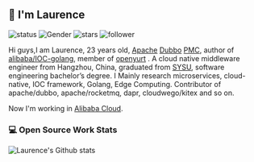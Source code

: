 ## 👋 I'm Laurence

![status](https://img.shields.io/badge/status-up-brightgreen) ![Gender](https://img.shields.io/badge/gender-%F0%9F%A4%B5-lightgrey) ![stars](https://img.shields.io/github/stars/LaurenceLiZhixin?style=social) ![follower](https://img.shields.io/github/followers/LaurenceLiZhixin?style=social)

Hi guys,I am Laurence, 23 years old, [Apache](https://apache.org/) [Dubbo](https://cn.dubbo.apache.org/zh/index.html) [PMC](https://www.apache.org/dev/pmc.html), author of [alibaba/IOC-golang](https://github.com/alibaba/ioc-golang.git), member of [openyurt](https://github.com/openyurtio) . A cloud native middleware engineer from Hangzhou, China, graduated from [SYSU](http://www.sysu.edu.cn/cn/index.htm), software engineering bachelor’s degree. I Mainly research microservices, cloud-native, IOC framework, Golang, Edge Computing. Contributor of apache/dubbo, apache/rocketmq, dapr, cloudwego/kitex and so on.

Now I'm working in [Alibaba Cloud](https://www.aliyun.com/).

### 💻 Open Source Work Stats

<img src="https://github-readme-stats.vercel.app/api?username=LaurenceLiZhixin&show_icons=true&include_all_commits=true&count_private=true" alt="Laurence's Github stats" style="zoom:100%;" />


<!--
**LaurenceLiZhixin/LaurenceLiZhixin** is a ✨ _special_ ✨ repository because its `README.md` (this file) appears on your GitHub profile.

Here are some ideas to get you started:

- 🔭 I’m currently working on ...
- 🌱 I’m currently learning ...
- 👯 I’m looking to collaborate on ...
- 🤔 I’m looking for help with ...
- 💬 Ask me about ...
- 📫 How to reach me: ...
- 😄 Pronouns: ...
- ⚡ Fun fact: ...
-->
